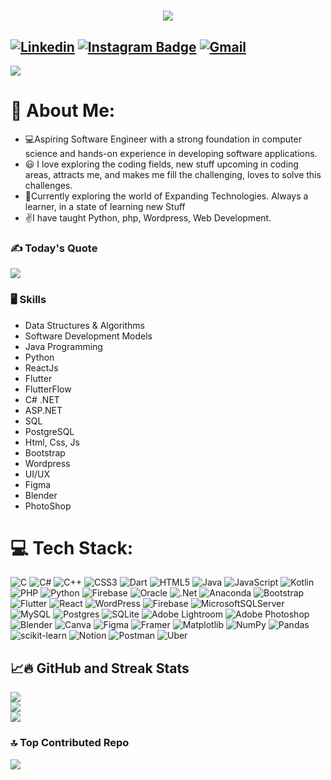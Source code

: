<h1 align="center">
    <img src="https://readme-typing-svg.herokuapp.com/?font=Righteous&size=35&center=true&vCenter=true&width=500&height=70&duration=4000&lines=Hi+There!+👋;+I'm+Khushvi+Bamrolia!;" />
</h1>

[![Linkedin](https://img.shields.io/badge/-LinkedIn-blue?style=flat&logo=Linkedin&logoColor=white)](https://www.linkedin.com/in/khushvibamrolia/)
[![Instagram Badge](https://img.shields.io/badge/-Instagram-purple?logo=instagram&logoColor=white&link=https://instagram.com/khushvi__._/)](https://www.instagram.com/khushvi__._)
[![Gmail](https://img.shields.io/badge/-Gmail-c14438?style=flat&logo=Gmail&logoColor=white)](mailto:khushvi.bamrolia28@gmail.com)
---
[![](https://visitcount.itsvg.in/api?id=KhushviB&icon=1&color=0)](https://visitcount.itsvg.in)
# 💫 About Me:
- 💻Aspiring Software Engineer with a strong foundation in computer science and hands-on experience in developing software applications.
- 😃 I love exploring the coding fields, new stuff upcoming in coding areas, attracts me, and makes me fill the challenging, loves to solve this challenges.
- 🌱Currently exploring the world of Expanding Technologies. Always a learner, in a state of learning new Stuff
- ✌️I have taught Python, php, Wordpress, Web Development.

### ✍️ Today's Quote
![](https://quotes-github-readme.vercel.app/api?type=horizontal&theme=dark)

### 🖥 Skills

- Data Structures & Algorithms
- Software Development Models
- Java Programming
- Python
- ReactJs
- Flutter
- FlutterFlow
- C# .NET
- ASP.NET
- SQL
- PostgreSQL
- Html, Css, Js
- Bootstrap
- Wordpress
- UI/UX
- Figma
- Blender
- PhotoShop
  
# 💻 Tech Stack:
![C](https://img.shields.io/badge/c-%2300599C.svg?style=flat&logo=c&logoColor=white) ![C#](https://img.shields.io/badge/c%23-%23239120.svg?style=flat&logo=csharp&logoColor=white) ![C++](https://img.shields.io/badge/c++-%2300599C.svg?style=flat&logo=c%2B%2B&logoColor=white) ![CSS3](https://img.shields.io/badge/css3-%231572B6.svg?style=flat&logo=css3&logoColor=white) ![Dart](https://img.shields.io/badge/dart-%230175C2.svg?style=flat&logo=dart&logoColor=white) ![HTML5](https://img.shields.io/badge/html5-%23E34F26.svg?style=flat&logo=html5&logoColor=white) ![Java](https://img.shields.io/badge/java-%23ED8B00.svg?style=flat&logo=openjdk&logoColor=white) ![JavaScript](https://img.shields.io/badge/javascript-%23323330.svg?style=flat&logo=javascript&logoColor=%23F7DF1E) ![Kotlin](https://img.shields.io/badge/kotlin-%237F52FF.svg?style=flat&logo=kotlin&logoColor=white) ![PHP](https://img.shields.io/badge/php-%23777BB4.svg?style=flat&logo=php&logoColor=white) ![Python](https://img.shields.io/badge/python-3670A0?style=flat&logo=python&logoColor=ffdd54) ![Firebase](https://img.shields.io/badge/firebase-%23039BE5.svg?style=flat&logo=firebase) ![Oracle](https://img.shields.io/badge/Oracle-F80000?style=flat&logo=oracle&logoColor=white) ![.Net](https://img.shields.io/badge/.NET-5C2D91?style=flat&logo=.net&logoColor=white) ![Anaconda](https://img.shields.io/badge/Anaconda-%2344A833.svg?style=flat&logo=anaconda&logoColor=white) ![Bootstrap](https://img.shields.io/badge/bootstrap-%238511FA.svg?style=flat&logo=bootstrap&logoColor=white) ![Flutter](https://img.shields.io/badge/Flutter-%2302569B.svg?style=flat&logo=Flutter&logoColor=white) ![React](https://img.shields.io/badge/react-%2320232a.svg?style=flat&logo=react&logoColor=%2361DAFB) ![WordPress](https://img.shields.io/badge/WordPress-%23117AC9.svg?style=flat&logo=WordPress&logoColor=white) ![Firebase](https://img.shields.io/badge/firebase-a08021?style=flat&logo=firebase&logoColor=ffcd34) ![MicrosoftSQLServer](https://img.shields.io/badge/Microsoft%20SQL%20Server-CC2927?style=flat&logo=microsoft%20sql%20server&logoColor=white) ![MySQL](https://img.shields.io/badge/mysql-4479A1.svg?style=flat&logo=mysql&logoColor=white) ![Postgres](https://img.shields.io/badge/postgres-%23316192.svg?style=flat&logo=postgresql&logoColor=white) ![SQLite](https://img.shields.io/badge/sqlite-%2307405e.svg?style=flat&logo=sqlite&logoColor=white) ![Adobe Lightroom](https://img.shields.io/badge/Adobe%20Lightroom-31A8FF.svg?style=flat&logo=Adobe%20Lightroom&logoColor=white) ![Adobe Photoshop](https://img.shields.io/badge/adobe%20photoshop-%2331A8FF.svg?style=flat&logo=adobe%20photoshop&logoColor=white) ![Blender](https://img.shields.io/badge/blender-%23F5792A.svg?style=flat&logo=blender&logoColor=white) ![Canva](https://img.shields.io/badge/Canva-%2300C4CC.svg?style=flat&logo=Canva&logoColor=white) ![Figma](https://img.shields.io/badge/figma-%23F24E1E.svg?style=flat&logo=figma&logoColor=white) ![Framer](https://img.shields.io/badge/Framer-black?style=flat&logo=framer&logoColor=blue) ![Matplotlib](https://img.shields.io/badge/Matplotlib-%23ffffff.svg?style=flat&logo=Matplotlib&logoColor=black) ![NumPy](https://img.shields.io/badge/numpy-%23013243.svg?style=flat&logo=numpy&logoColor=white) ![Pandas](https://img.shields.io/badge/pandas-%23150458.svg?style=flat&logo=pandas&logoColor=white) ![scikit-learn](https://img.shields.io/badge/scikit--learn-%23F7931E.svg?style=flat&logo=scikit-learn&logoColor=white) ![Notion](https://img.shields.io/badge/Notion-%23000000.svg?style=flat&logo=notion&logoColor=white) ![Postman](https://img.shields.io/badge/Postman-FF6C37?style=flat&logo=postman&logoColor=white) ![Uber](https://img.shields.io/badge/Uber-%23000000.svg?style=flat&logo=Uber&logoColor=white)
## 📈🔥 GitHub and Streak Stats

![](https://github-readme-stats.vercel.app/api?username=KhushviB&theme=dark&hide_border=false&include_all_commits=true&count_private=true)<br/>
![](https://github-readme-streak-stats.herokuapp.com/?user=KhushviB&theme=dark&hide_border=false)<br/>
![](https://github-readme-stats.vercel.app/api/top-langs/?username=KhushviB&theme=dark&hide_border=false&include_all_commits=true&count_private=true&layout=compact)

### 🔝 Top Contributed Repo
![](https://github-contributor-stats.vercel.app/api?username=KhushviB&limit=5&theme=dark&combine_all_yearly_contributions=true)

